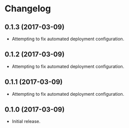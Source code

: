 # Changelog

## 0.1.3 (2017-03-09)

- Attempting to fix automated deployment configuration.

## 0.1.2 (2017-03-09)

- Attempting to fix automated deployment configuration.

## 0.1.1 (2017-03-09)

- Attempting to fix automated deployment configuration.

## 0.1.0 (2017-03-09)

- Initial release.
